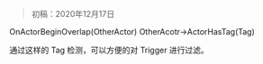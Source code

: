 > 初稿：2020年12月17日

OnActorBeginOverlap(OtherActor)
    OtherAcotr->ActorHasTag(Tag)

通过这样的 Tag 检测，可以方便的对 Trigger 进行过滤。